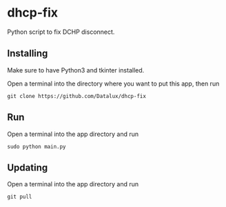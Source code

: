 # dhcp-fix
Python script to fix DCHP disconnect.

## Installing
Make sure to have Python3 and tkinter installed.

Open a terminal into the directory where you want to put this app, then run

`git clone https://github.com/Datalux/dhcp-fix`

## Run
Open a terminal into the app directory and run

`sudo python main.py`

## Updating

Open a terminal into the app directory and run

`git pull`

